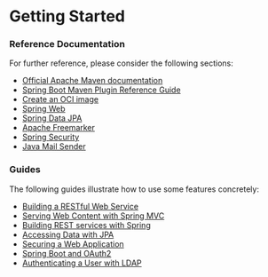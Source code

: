 # Getting Started

### Reference Documentation
For further reference, please consider the following sections:

* [Official Apache Maven documentation](https://maven.apache.org/guides/index.html)
* [Spring Boot Maven Plugin Reference Guide](https://docs.spring.io/spring-boot/docs/3.1.10-SNAPSHOT/maven-plugin/reference/html/)
* [Create an OCI image](https://docs.spring.io/spring-boot/docs/3.1.10-SNAPSHOT/maven-plugin/reference/html/#build-image)
* [Spring Web](https://docs.spring.io/spring-boot/docs/3.1.10-SNAPSHOT/reference/htmlsingle/index.html#web)
* [Spring Data JPA](https://docs.spring.io/spring-boot/docs/3.1.10-SNAPSHOT/reference/htmlsingle/index.html#data.sql.jpa-and-spring-data)
* [Apache Freemarker](https://docs.spring.io/spring-boot/docs/3.1.10-SNAPSHOT/reference/htmlsingle/index.html#web.servlet.spring-mvc.template-engines)
* [Spring Security](https://docs.spring.io/spring-boot/docs/3.1.10-SNAPSHOT/reference/htmlsingle/index.html#web.security)
* [Java Mail Sender](https://docs.spring.io/spring-boot/docs/3.1.10-SNAPSHOT/reference/htmlsingle/index.html#io.email)

### Guides
The following guides illustrate how to use some features concretely:

* [Building a RESTful Web Service](https://spring.io/guides/gs/rest-service/)
* [Serving Web Content with Spring MVC](https://spring.io/guides/gs/serving-web-content/)
* [Building REST services with Spring](https://spring.io/guides/tutorials/rest/)
* [Accessing Data with JPA](https://spring.io/guides/gs/accessing-data-jpa/)
* [Securing a Web Application](https://spring.io/guides/gs/securing-web/)
* [Spring Boot and OAuth2](https://spring.io/guides/tutorials/spring-boot-oauth2/)
* [Authenticating a User with LDAP](https://spring.io/guides/gs/authenticating-ldap/)

